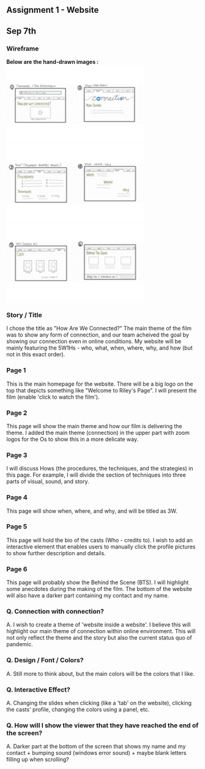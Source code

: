 ## Assignment 1 - Website ##

## Sep 7th  

### Wireframe

**Below are the hand-drawn images :**
![](bin/data/Slide1.png)
![](bin/data/Slide2.png)
![](bin/data/Slide3.png)


### Story / Title

I chose the title as "How Are We Connected?"
The main theme of the film was to show any form of connection, and our team acheived the goal by showing our connection even in online conditions.
My website will be mainly featuring the 5W1Hs - who, what, when, where, why, and how (but not in this exact order).


### Page 1
This is the main homepage for the website. There will be a big logo on the top that depicts something like "Welcome to Riley's Page".
I will present the film (enable 'click to watch the film').


### Page 2
This page will show the main theme and how our film is delivering the theme.
I added the main theme (connection) in the upper part with zoom logos for the Os to show this in a more delicate way. 

### Page 3
I will discuss Hows (the procedures, the techniques, and the strategies) in this page.
For example, I will divide the section of techniques into three parts of visual, sound, and story.

### Page 4
This page will show when, where, and why, and will be titled as 3W.

### Page 5
This page will hold the bio of the casts (Who - credits to).
I wish to add an interactive element that enables users to manually click the profile pictures to show further description and details.

### Page 6
This page will probably show the Behind the Scene (BTS). 
I will highlight some anecdotes during the making of the film.
The bottom of the website will also have a darker part containing my contact and my name.

### Q. Connection with connection?
A. I wish to create a theme of 'website inside a website'. I believe this will highlight our main theme of connection within online environment.
This will not only reflect the theme and the story but also the current status quo of pandemic.

### Q. Design / Font / Colors?
A. Still more to think about, but the main colors will be the colors that I like.

### Q. Interactive Effect?
A. Changing the slides when clicking (like a 'tab' on the website), clicking the casts' profile, changing the colors using a panel, etc.

### Q. How will I show the viewer that they have reached the end of the screen?
A. Darker part at the bottom of the screen that shows my name and my contact + bumping sound (windows error sound) + maybe blank letters filling up when scrolling?
